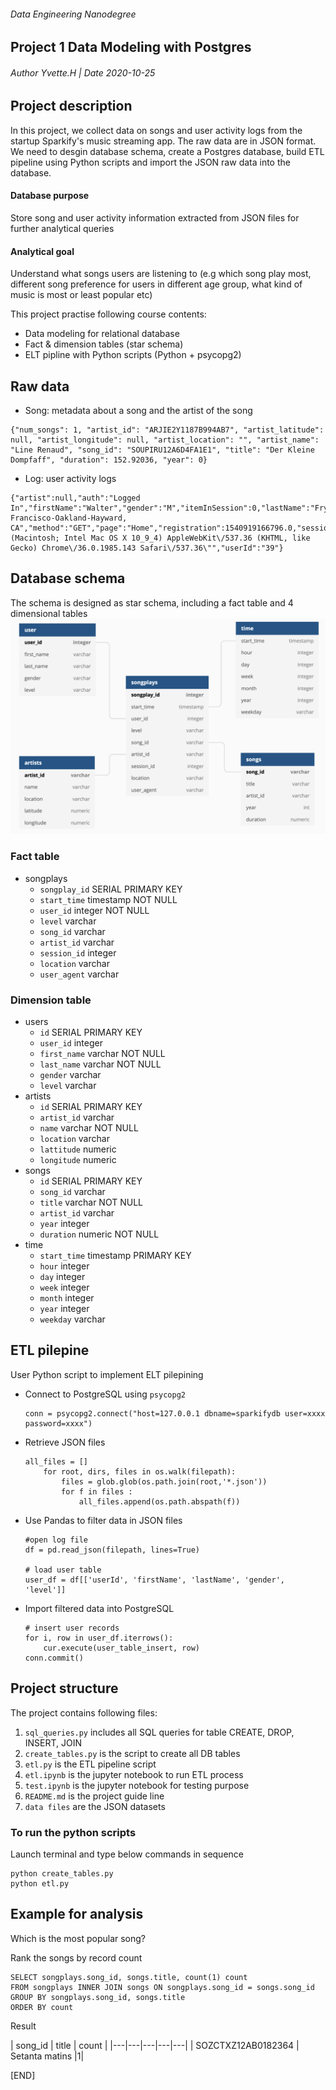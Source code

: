 ###### Data Engineering Nanodegree
## Project 1 Data Modeling with Postgres
###### Author Yvette.H | Date 2020-10-25

## Project description
In this project, we collect data on songs and user activity logs from the startup Sparkify's music streaming app.
The raw data are in JSON format. We need to desgin database schema, create a Postgres database, build ETL pipeline using Python scripts and import the JSON raw data into the database.

#### Database purpose
Store song and user activity information extracted from JSON files for further analytical queries

#### Analytical goal
Understand what songs users are listening to (e.g which song play most, different song preference for users in different age group, what kind of music is most or least popular etc)

This project practise following course contents:
- Data modeling for relational database
- Fact & dimension tables (star schema)
- ELT pipline with Python scripts (Python + psycopg2)

## Raw data
- Song: metadata about a song and the artist of the song

```
{"num_songs": 1, "artist_id": "ARJIE2Y1187B994AB7", "artist_latitude": null, "artist_longitude": null, "artist_location": "", "artist_name": "Line Renaud", "song_id": "SOUPIRU12A6D4FA1E1", "title": "Der Kleine Dompfaff", "duration": 152.92036, "year": 0}

```
- Log: user activity logs

```
{"artist":null,"auth":"Logged In","firstName":"Walter","gender":"M","itemInSession":0,"lastName":"Frye","length":null,"level":"free","location":"San Francisco-Oakland-Hayward, CA","method":"GET","page":"Home","registration":1540919166796.0,"sessionId":38,"song":null,"status":200,"ts":1541105830796,"userAgent":"\"Mozilla\/5.0 (Macintosh; Intel Mac OS X 10_9_4) AppleWebKit\/537.36 (KHTML, like Gecko) Chrome\/36.0.1985.143 Safari\/537.36\"","userId":"39"}
```

## Database schema
The schema is designed as star schema, including a fact table and 4 dimensional tables
![Data diagram](./datadiagram.png)

### Fact table

- songplays
	- `songplay_id` SERIAL PRIMARY KEY
	- `start_time` timestamp NOT NULL
	- `user_id` integer NOT NULL
	- `level` varchar
	- `song_id` varchar
	- `artist_id` varchar
	- `session_id` integer
	- `location` varchar
	- `user_agent` varchar


### Dimension table
- users
	- `id` SERIAL PRIMARY KEY
	- `user_id` integer 
	- `first_name` varchar NOT NULL 
	- `last_name` varchar NOT NULL
	- `gender` varchar 
	- `level` varchar	 
- artists
	- `id` SERIAL PRIMARY KEY
	- `artist_id` varchar
	- `name` varchar NOT NULL
	- `location` varchar
	- `lattitude` numeric
	- `longitude` numeric
- songs
	- `id` SERIAL PRIMARY KEY
	- `song_id` varchar
	- `title` varchar NOT NULL
	- `artist_id` varchar
	- `year` integer
	- `duration` numeric NOT NULL
- time
	- `start_time` timestamp PRIMARY KEY
	- `hour` integer
	- `day` integer
	- `week` integer
	- `month` integer
	- `year` integer
	- `weekday` varchar


## ETL pilepine
User Python script to implement ELT pilepining

- Connect to PostgreSQL using `psycopg2`
	
	```
	conn = psycopg2.connect("host=127.0.0.1 dbname=sparkifydb user=xxxx password=xxxx")
	```
	
- Retrieve JSON files
	
	```
	all_files = []
	    for root, dirs, files in os.walk(filepath):
	        files = glob.glob(os.path.join(root,'*.json'))
	        for f in files :
	            all_files.append(os.path.abspath(f))
	```
	
- Use Pandas to filter data in JSON files

	```
	#open log file
   df = pd.read_json(filepath, lines=True)
   
   # load user table
    user_df = df[['userId', 'firstName', 'lastName', 'gender', 'level']]
	```

- Import filtered data into PostgreSQL
	
	```
	# insert user records
    for i, row in user_df.iterrows():
        cur.execute(user_table_insert, row)
    conn.commit()
	```

## Project structure
The project contains following files:

1. `sql_queries.py` includes all SQL queries for table CREATE, DROP, INSERT, JOIN
2. `create_tables.py` is the script to create all DB tables 
3. `etl.py` is the ETL pipeline script
4. `etl.ipynb` is the jupyter notebook to run ETL process
5. `test.ipynb` is the jupyter notebook for testing purpose
6. `README.md` is the project guide line
7. `data files` are the JSON datasets

### To run the python scripts

Launch terminal and type below commands in sequence

```
python create_tables.py
python etl.py
```

## Example for analysis
Which is the most popular song?

Rank the songs by record count

```
SELECT songplays.song_id, songs.title, count(1) count
FROM songplays INNER JOIN songs ON songplays.song_id = songs.song_id GROUP BY songplays.song_id, songs.title
ORDER BY count
```
Result

|  song_id |  title |  count |
|---|---|---|---|---|
|  SOZCTXZ12AB0182364 | Setanta matins |1|

[END]
